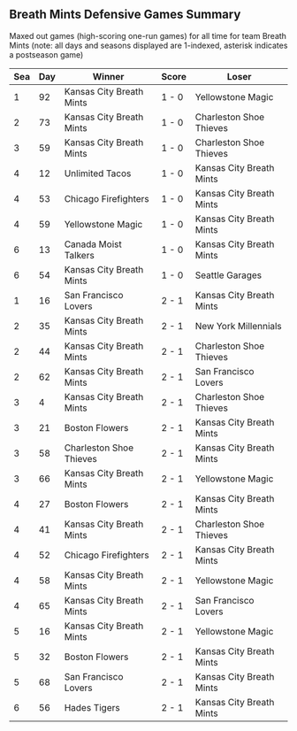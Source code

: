 ## Breath Mints Defensive Games Summary



Maxed out games (high-scoring one-run games) for all time for team Breath Mints (note: all days and seasons displayed are 1-indexed, asterisk indicates a postseason game)


| Sea | Day | Winner | Score | Loser | 
| ------ |------ |------ |------ |------ |
| 1 | 92 | Kansas City Breath Mints | 1 - 0 | Yellowstone Magic | 
| 2 | 73 | Kansas City Breath Mints | 1 - 0 | Charleston Shoe Thieves | 
| 3 | 59 | Kansas City Breath Mints | 1 - 0 | Charleston Shoe Thieves | 
| 4 | 12 | Unlimited Tacos | 1 - 0 | Kansas City Breath Mints | 
| 4 | 53 | Chicago Firefighters | 1 - 0 | Kansas City Breath Mints | 
| 4 | 59 | Yellowstone Magic | 1 - 0 | Kansas City Breath Mints | 
| 6 | 13 | Canada Moist Talkers | 1 - 0 | Kansas City Breath Mints | 
| 6 | 54 | Kansas City Breath Mints | 1 - 0 | Seattle Garages | 
| 1 | 16 | San Francisco Lovers | 2 - 1 | Kansas City Breath Mints | 
| 2 | 35 | Kansas City Breath Mints | 2 - 1 | New York Millennials | 
| 2 | 44 | Kansas City Breath Mints | 2 - 1 | Charleston Shoe Thieves | 
| 2 | 62 | Kansas City Breath Mints | 2 - 1 | San Francisco Lovers | 
| 3 | 4 | Kansas City Breath Mints | 2 - 1 | Charleston Shoe Thieves | 
| 3 | 21 | Boston Flowers | 2 - 1 | Kansas City Breath Mints | 
| 3 | 58 | Charleston Shoe Thieves | 2 - 1 | Kansas City Breath Mints | 
| 3 | 66 | Kansas City Breath Mints | 2 - 1 | Yellowstone Magic | 
| 4 | 27 | Boston Flowers | 2 - 1 | Kansas City Breath Mints | 
| 4 | 41 | Kansas City Breath Mints | 2 - 1 | Charleston Shoe Thieves | 
| 4 | 52 | Chicago Firefighters | 2 - 1 | Kansas City Breath Mints | 
| 4 | 58 | Kansas City Breath Mints | 2 - 1 | Yellowstone Magic | 
| 4 | 65 | Kansas City Breath Mints | 2 - 1 | San Francisco Lovers | 
| 5 | 16 | Kansas City Breath Mints | 2 - 1 | Yellowstone Magic | 
| 5 | 32 | Boston Flowers | 2 - 1 | Kansas City Breath Mints | 
| 5 | 68 | San Francisco Lovers | 2 - 1 | Kansas City Breath Mints | 
| 6 | 56 | Hades Tigers | 2 - 1 | Kansas City Breath Mints | 


